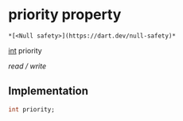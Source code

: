 


# priority property




    *[<Null safety>](https://dart.dev/null-safety)*


[int](https://api.flutter.dev/flutter/dart-core/int-class.html) priority
  
_read / write_






## Implementation

```dart
int priority;


```







